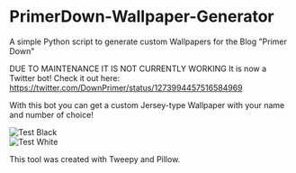 # PrimerDown-Wallpaper-Generator

A simple Python script to generate custom Wallpapers for the Blog "Primer Down"

DUE TO MAINTENANCE IT IS NOT CURRENTLY WORKING
It is now a Twitter bot! Check it out here: https://twitter.com/DownPrimer/status/1273994457516584969

With this bot you can get a custom Jersey-type Wallpaper with your name and number of choice!
 
 ![Test Black](https://pbs.twimg.com/media/Ea4igxlXYAIBLZt?format=png&name=large)  
 ![Test White](https://pbs.twimg.com/media/Ea4igxnXsAQMbKA?format=png&name=large)

This tool was created with Tweepy and Pillow.
